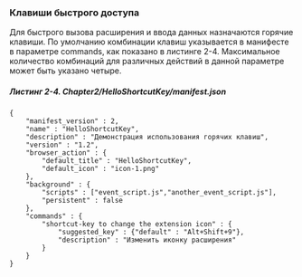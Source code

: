 ### Клавиши быстрого доступа

Для быстрого вызова расширения и ввода данных назначаются горячие клавиши. По умолчанию комбинации клавиш указывается в манифесте в параметре commands, как показано в листинге 2-4. Максимальное количество комбинаций для различных действий в данной параметре может быть указано четыре.

##### Листинг 2-4. _Chapter2/HelloShortcutKey/manifest.json_

```
{
    "manifest_version" : 2,
    "name" : "HelloShortcutKey",
    "description" : "Демонстрация использования горячих клавиш",
    "version" : "1.2",
    "browser_action" : {
        "default_title" : "HelloShortcutKey",
        "default_icon" : "icon-1.png"
    },
    "background" : {
        "scripts" : ["event_script.js","another_event_script.js"],
        "persistent" : false
    },
    "commands" : {
        "shortcut-key to change the extension icon" : {
            "suggested_key" : {"default" : "Alt+Shift+9"},
            "description" : "Изменить иконку расширения"
        }
    }
}
```



